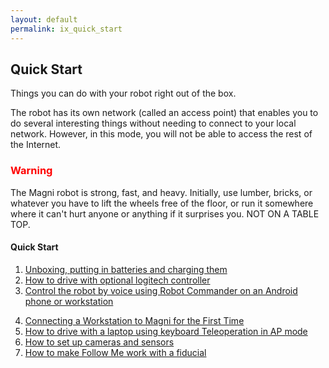 ```yaml
---
layout: default
permalink: ix_quick_start
---
```

## Quick Start

Things you can do with your robot right out of the box.

The robot has its own network (called an access point) that enables you to do several interesting things without needing to connect to your local network. However, in this mode, you will not be able to access the rest of the Internet.  

<H3 style="color:red">Warning</H3>

The Magni robot is strong, fast, and heavy. Initially, use lumber, bricks, or whatever you have to lift the wheels free of the floor, or run it somewhere where it can't hurt anyone or anything if it surprises you. NOT ON A TABLE TOP.

#### Quick Start

1.	[Unboxing, putting in batteries and charging them](unboxing)
2.	[How to drive with optional logitech controller](logitech)
3.	[Control the robot by voice using Robot Commander on an Android phone or workstation](robot_commander)
<!--- this also works
<a class="page-link" href="https://ubiquityrobotics.github.io/learn/robotcommander">How to control the robot using Robot Commander</a>-->
4.  [Connecting a Workstation to Magni for the First Time](connecting)
5.	[How to drive with a laptop using keyboard Teleoperation in AP mode](keyboard_teleop)
6.	[How to set up cameras and sensors](camera_sensors)
7.	[How to make Follow Me work with a fiducial](fiducial_follow)
